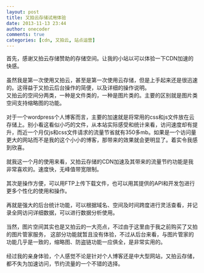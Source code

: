 ```yaml
---
layout: post
title: 又拍云存储试用体验
date: 2013-11-13 23:44
author: onecoder
comments: true
categories: [cdn, 又拍云, 站点运营]
---
```

<p>
	首先，感谢又拍云存储赞助的存储空间。让我的小站以可以体验一下CDN加速的快感。<br />
	<br />
	虽然我是第一次使用又拍云，甚至是第一次使用云存储，但是上手起来还是很迅速的。这得益于又拍云后台操作的简便，以及详细的操作说明。<br />
	又拍云的空间分两类，一种是文件类的，一种是图片类的。主要的区别就是图片类空间支持缩略图的功能。<br />
	<br />
	对于一个wordpress个人博客而言，主要的加速就是将常用的css和js文件放在云存储上。别小看这看似小巧的文件，从本站实际感受和统计来看，访问速度却有提升，而近一个月仅js和css文件请求的流量节省就有350多mb。如果是一个访问量更大的网站而不是我的这个小小的博客，那带来的效果就会更明显了。着实令我感到欣喜。<br />
	<br />
	就我这一个月的使用来看，又拍云存储的CDN加速及其带来的流量节约功能是我非常喜欢的。速度快，无峰值带宽限制。<br />
	<br />
	其次是操作方便，可以用FTP上传下载文件，也可以用其提供的API和开发包进行更多个性化的使用和操作。<br />
	<br />
	再就是强大的后台统计功能，可以根据域名、空间及时间跨度进行灵活查看，并记录全网访问详细数据，可以进行数据分析使用。<br />
	<br />
	当然，图片空间其实也是又拍云的一大亮点，不过由于这里由于我之前购买了又拍的图片管家服务， 这部分功能就暂且没有体验，不过从后台来看，与图片管家的功能几乎是一致的，缩略图、防盗链功能一应俱全，是非常实用的。<br />
	<br />
	经过我的亲身体验，个人感觉不论是针对个人博客还是中大型网站，又拍云存储，都不失为加速访问，节约流量的一个不错的选择。<br />
	&nbsp;</p>

